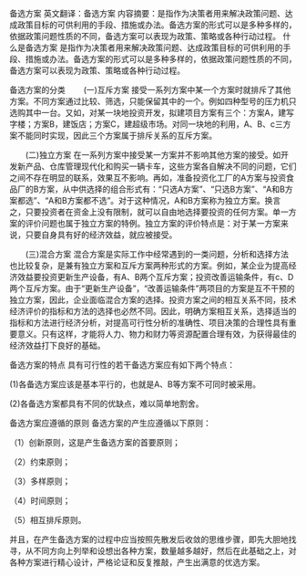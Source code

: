 备选方案
英文翻译：备选方案
内容摘要：是指作为决策者用来解决政策问题、达成政策目标的可供利用的手段、措施或办法。备选方案的形式可以是多种多样的，依据政策问题性质的不同，备选方案可以表现为政策、策略或各种行动过程。
什么是备选方案
是指作为决策者用来解决政策问题、达成政策目标的可供利用的手段、措施或办法。备选方案的形式可以是多种多样的，依据政策问题性质的不同，备选方案可以表现为政策、策略或各种行动过程。

备选方案的分类
　　(一)互斥方案
接受一系列方案中某一个方案时就排斥了其他方案。不同方案通过比较、筛选，只能保留其中的一个。例如四种型号的压力机只选购其中一台。又如，对某一块地投资开发，拟建项目方案有三个：方案A，建写字楼；方案B，建饭店；方案C，建超级市场。对同一块地的利用，A、B、c三方案不能同时实现，因此三个方案属于排斥关系的互斥方案。

　　(二)独立方案
在一系列方案中接受某一方案并不影响其他方案的接受。如开发新产品、仓库管理现代化和购买一辆卡车，这些方案各自解决不同的问题，它们之间不存在明显的联系，效果互不影响。再如，准备投资化工厂的A方案与投资食品厂的B方案，从中供选择的组合形式有：“只选A方案”、“只选B方案”、“A和B方案都选”、“A和B方案都不选”。对于这种情况，A和B方案称为独立方案。换言之，只要投资者在资金上没有限制，就可以自由地选择要投资的任何方案。单一方案的评价问题也属于独立方案的特例。独立方案的评价特点是：对于某一方案来说，只要自身具有好的经济效益，就应被接受。

　　(三)混合方案
混合方案是实际工作中经常遇到的一类问题，分析和选择方法也比较复杂，是兼有独立方案和互斥方案两种形式的方案。例如，某企业为提高经济效益要投资更新生产设备，有A、B两个互斥方案；投资改善运输条件，有c、D两个互斥方案。由于“更新生产设备”，“改善运输条件”两项目的方案是互不干预的独立方案，因此，企业面临混合方案的选择。投资方案之间的相互关系不同，技术经济评价的指标和方法的选择也必然不同。因此，明确方案相互关系，选择适当的指标和方法进行经济分析，对提高可行性分析的准确性、项目决策的合理性具有重要意义。只有这样，才能将人力、物力和财力等资源配置合理有效，为获得最佳的经济效益打下良好的基础。

备选方案的特点
具有可行性的若干备选方案应有如下两个特点：

(1)各备选方案应该是基本平行的，也就是A、B等方案不可同时被采用。

(2)各备选方案都具有不同的优缺点，难以简单地割舍。

备选方案应遵循的原则
备选方案的产生应遵循以下原则：

（1）创新原则，这是产生备选方案的首要原则；

（2）约束原则；

（3）多样原则；

（4）时间原则；

（5）相互排斥原则。

并且，在产生备选方案的过程中应当按照先散发后收敛的思维步骤，即先大胆地找寻，从不同方向上列举和设想出各种方案，数量越多越好，然后在此基础之上，对各种方案进行精心设计，严格论证和反复推敲，产生出满意的优选方案。